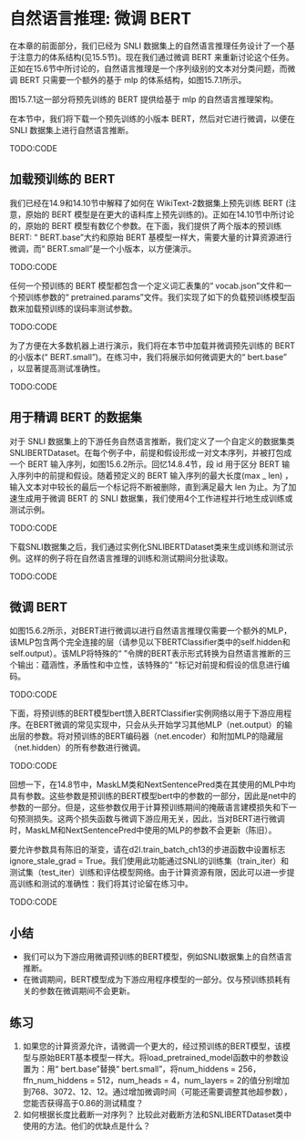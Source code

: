 

<!--
 * @version:
 * @Author:  StevenJokes https://github.com/StevenJokes
 * @Date: 2020-07-15 01:25:27
 * @LastEditors:  StevenJokes https://github.com/StevenJokes
 * @LastEditTime: 2020-08-05 22:52:15
 * @Description:MT, improve
 * @TODO::
 * @Reference:http://preview.d2l.ai/d2l-en/master/chapter_natural-language-processing-applications/natural-language-inference-bert.html
-->

# 自然语言推理: 微调 BERT

在本章的前面部分，我们已经为 SNLI 数据集上的自然语言推理任务设计了一个基于注意力的体系结构(见15.5节)。现在我们通过微调 BERT 来重新讨论这个任务。正如在15.6节中所讨论的，自然语言推理是一个序列级别的文本对分类问题，而微调 BERT 只需要一个额外的基于 mlp 的体系结构，如图15.7.1所示。

图15.7.1这一部分将预先训练的 BERT 提供给基于 mlp 的自然语言推理架构。

在本节中，我们将下载一个预先训练的小版本 BERT，然后对它进行微调，以便在 SNLI 数据集上进行自然语言推断。

TODO:CODE

## 加载预训练的 BERT

我们已经在14.9和14.10节中解释了如何在 WikiText-2数据集上预先训练 BERT (注意，原始的 BERT 模型是在更大的语料库上预先训练的)。正如在14.10节中所讨论的，原始的 BERT 模型有数亿个参数。在下面，我们提供了两个版本的预训练 BERT: “ BERT.base”大约和原始 BERT 基模型一样大，需要大量的计算资源进行微调，而“ BERT.small”是一个小版本，以方便演示。

TODO:CODE

任何一个预训练的 BERT 模型都包含一个定义词汇表集的“ vocab.json”文件和一个预训练参数的“ pretrained.params”文件。我们实现了如下的负载预训练模型函数来加载预训练的误码率测试参数。

TODO:CODE

为了方便在大多数机器上进行演示，我们将在本节中加载并微调预先训练的 BERT 的小版本(“ BERT.small”)。在练习中，我们将展示如何微调更大的“ bert.base” ，以显著提高测试准确性。

TODO:CODE

## 用于精调 BERT 的数据集

对于 SNLI 数据集上的下游任务自然语言推断，我们定义了一个自定义的数据集类 SNLIBERTDataset。在每个例子中，前提和假设形成一对文本序列，并被打包成一个 BERT 输入序列，如图15.6.2所示。回忆14.8.4节，段 id 用于区分 BERT 输入序列中的前提和假设。随着预定义的 BERT 输入序列的最大长度(max _ len) ，输入文本对中较长的最后一个标记将不断被删除，直到满足最大 len 为止。为了加速生成用于微调 BERT 的 SNLI 数据集，我们使用4个工作进程并行地生成训练或测试示例。

TODO:CODE

下载SNLI数据集之后，我们通过实例化SNLIBERTDataset类来生成训练和测试示例。这样的例子将在自然语言推理的训练和测试期间分批读取。

TODO:CODE

## 微调 BERT

如图15.6.2所示，对BERT进行微调以进行自然语言推理仅需要一个额外的MLP，该MLP包含两个完全连接的层（请参见以下BERTClassifier类中的self.hidden和self.output）。该MLP将特殊的“ <cls>”令牌的BERT表示形式转换为自然语言推断的三个输出：蕴涵性，矛盾性和中立性，该特殊的“ <cls>”标记对前提和假设的信息进行编码。

TODO:CODE

下面，将预训练的BERT模型bert馈入BERTClassifier实例网络以用于下游应用程序。在BERT微调的常见实现中，只会从头开始学习其他MLP（net.output）的输出层的参数。将对预训练的BERT编码器（net.encoder）和附加MLP的隐藏层（net.hidden）的所有参数进行微调。

TODO:CODE

回想一下，在14.8节中，MaskLM类和NextSentencePred类在其使用的MLP中均具有参数。这些参数是预训练的BERT模型bert中的参数的一部分，因此是net中的参数的一部分。但是，这些参数仅用于计算预训练期间的掩蔽语言建模损失和下一句预测损失。这两个损失函数与微调下游应用无关，因此，当对BERT进行微调时，MaskLM和NextSentencePred中使用的MLP的参数不会更新（陈旧）。

要允许参数具有陈旧的渐变，请在d2l.train_batch_ch13的步进函数中设置标志ignore_stale_grad = True。我们使用此功能通过SNLI的训练集（train_iter）和测试集（test_iter）训练和评估模型网络。由于计算资源有限，因此可以进一步提高训练和测试的准确性：我们将其讨论留在练习中。

TODO:CODE

## 小结

* 我们可以为下游应用微调预训练的BERT模型，例如SNLI数据集上的自然语言推断。
* 在微调期间，BERT模型成为下游应用程序模型的一部分。仅与预训练损耗有关的参数在微调期间不会更新。

## 练习

1. 如果您的计算资源允许，请微调一个更大的，经过预训练的BERT模型，该模型与原始BERT基本模型一样大。将load_pretrained_model函数中的参数设置为：用“ bert.base”替换“ bert.small”，将num_hiddens = 256，ffn_num_hiddens = 512，num_heads = 4，num_layers = 2的值分别增加到768、3072、12、12。通过增加微调时间（可能还需要调整其他超参数），您能否获得高于0.86的测试精度？
1. 如何根据长度比截断一对序列？ 比较此对截断方法和SNLIBERTDataset类中使用的方法。他们的优缺点是什么？
